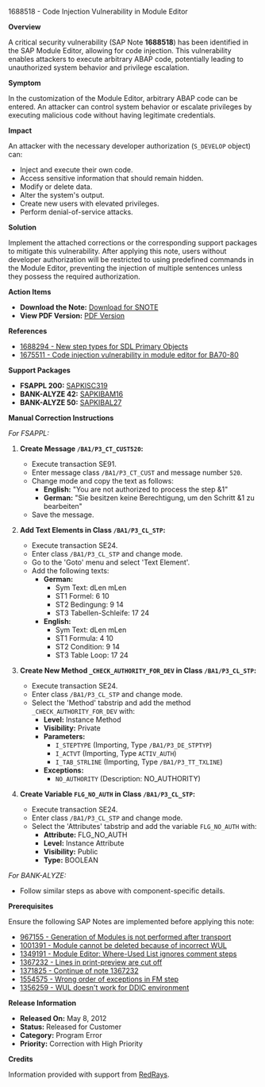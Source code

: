 1688518 - Code Injection Vulnerability in Module Editor

**Overview**

A critical security vulnerability (SAP Note **1688518**) has been identified in the SAP Module Editor, allowing for code injection. This vulnerability enables attackers to execute arbitrary ABAP code, potentially leading to unauthorized system behavior and privilege escalation.

**Symptom**

In the customization of the Module Editor, arbitrary ABAP code can be entered. An attacker can control system behavior or escalate privileges by executing malicious code without having legitimate credentials.

**Impact**

An attacker with the necessary developer authorization (`S_DEVELOP` object) can:
- Inject and execute their own code.
- Access sensitive information that should remain hidden.
- Modify or delete data.
- Alter the system's output.
- Create new users with elevated privileges.
- Perform denial-of-service attacks.

**Solution**

Implement the attached corrections or the corresponding support packages to mitigate this vulnerability. After applying this note, users without developer authorization will be restricted to using predefined commands in the Module Editor, preventing the injection of multiple sentences unless they possess the required authorization.

**Action Items**

- **Download the Note:** [Download for SNOTE](https://notesdownloads.sap.com/note/0040000010030922017)
- **View PDF Version:** [PDF Version](https://userapps.support.sap.com/sap/support/sfm/notes/print/0001688518?language=en-US&token=C4F0027F66E747C1CA7FCAE2A1009DFD)

**References**

- [1688294 - New step types for SDL Primary Objects](https://me.sap.com/notes/1688294)
- [1675511 - Code injection vulnerability in module editor for BA70-80](https://me.sap.com/notes/1675511)

**Support Packages**

- **FSAPPL 200:** [SAPKISC319](https://me.sap.com/supportpackage/SAPKISC319)
- **BANK-ALYZE 42:** [SAPKIBAM16](https://me.sap.com/supportpackage/SAPKIBAM16)
- **BANK-ALYZE 50:** [SAPKIBAL27](https://me.sap.com/supportpackage/SAPKIBAL27)

**Manual Correction Instructions**

*For FSAPPL:*
1. **Create Message `/BA1/P3_CT_CUST520`:**
   - Execute transaction SE91.
   - Enter message class `/BA1/P3_CT_CUST` and message number `520`.
   - Change mode and copy the text as follows:
     - **English:** "You are not authorized to process the step &1"
     - **German:** "Sie besitzen keine Berechtigung, um den Schritt &1 zu bearbeiten"
   - Save the message.

2. **Add Text Elements in Class `/BA1/P3_CL_STP`:**
   - Execute transaction SE24.
   - Enter class `/BA1/P3_CL_STP` and change mode.
   - Go to the 'Goto' menu and select 'Text Element'.
   - Add the following texts:
     - **German:**
       - Sym Text: dLen mLen
       - ST1 Formel: 6 10
       - ST2 Bedingung: 9 14
       - ST3 Tabellen-Schleife: 17 24
     - **English:**
       - Sym Text: dLen mLen
       - ST1 Formula: 4 10
       - ST2 Condition: 9 14
       - ST3 Table Loop: 17 24

3. **Create New Method `_CHECK_AUTHORITY_FOR_DEV` in Class `/BA1/P3_CL_STP`:**
   - Execute transaction SE24.
   - Enter class `/BA1/P3_CL_STP` and change mode.
   - Select the 'Method' tabstrip and add the method `_CHECK_AUTHORITY_FOR_DEV` with:
     - **Level:** Instance Method
     - **Visibility:** Private
     - **Parameters:**
       - `I_STEPTYPE` (Importing, Type `/BA1/P3_DE_STPTYP`)
       - `I_ACTVT` (Importing, Type `ACTIV_AUTH`)
       - `I_TAB_STRLINE` (Importing, Type `/BA1/P3_TT_TXLINE`)
     - **Exceptions:**
       - `NO_AUTHORITY` (Description: NO_AUTHORITY)

4. **Create Variable `FLG_NO_AUTH` in Class `/BA1/P3_CL_STP`:**
   - Execute transaction SE24.
   - Enter class `/BA1/P3_CL_STP` and change mode.
   - Select the 'Attributes' tabstrip and add the variable `FLG_NO_AUTH` with:
     - **Attribute:** FLG_NO_AUTH
     - **Level:** Instance Attribute
     - **Visibility:** Public
     - **Type:** BOOLEAN

*For BANK-ALYZE:*
- Follow similar steps as above with component-specific details.

**Prerequisites**

Ensure the following SAP Notes are implemented before applying this note:
- [967155 - Generation of Modules is not performed after transport](https://me.sap.com/notes/967155)
- [1001391 - Module cannot be deleted because of incorrect WUL](https://me.sap.com/notes/1001391)
- [1349191 - Module Editor: Where-Used List ignores comment steps](https://me.sap.com/notes/1349191)
- [1367232 - Lines in print-preview are cut off](https://me.sap.com/notes/1367232)
- [1371825 - Continue of note 1367232](https://me.sap.com/notes/1371825)
- [1554575 - Wrong order of exceptions in FM step](https://me.sap.com/notes/1554575)
- [1356259 - WUL doesn't work for DDIC environment](https://me.sap.com/notes/1356259)

**Release Information**

- **Released On:** May 8, 2012
- **Status:** Released for Customer
- **Category:** Program Error
- **Priority:** Correction with High Priority

**Credits**

Information provided with support from [RedRays](https://redrays.io).